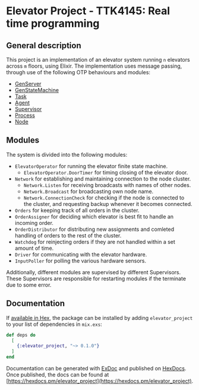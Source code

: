 # Elevator Project - TTK4145: Real time programming

## General description
This project is an implementation of an elevator system running `n` elevators across `m` floors, using Elixir. The implementation uses message passing, through use of the following OTP behaviours and modules:
- [GenServer](https://hexdocs.pm/elixir/GenServer.html)
- [GenStateMachine](https://hexdocs.pm/gen_state_machine/GenStateMachine.html)
- [Task](https://hexdocs.pm/elixir/Task.html)
- [Agent](https://hexdocs.pm/elixir/Agent.html)
- [Supervisor](https://hexdocs.pm/elixir/Supervisor.html)
- [Process](https://hexdocs.pm/elixir/Process.html)
- [Node](https://hexdocs.pm/elixir/Node.html)

## Modules
The system is divided into the following modules:
- `ElevatorOperator` for running the elevator finite state machine.
    - `ElevatorOperator.DoorTimer` for timing closing of the elevator door.
- `Network` for establishing and maintaining connection to the node cluster.
    - `Network.Listen` for receiving broadcasts with names of other nodes.
    - `Network.Broadcast` for broadcasting own node name.
    - `Network.ConnectionCheck` for checking if the node is connected to the cluster, and requesting backup whenever it becomes connected.
- `Orders` for keeping track of all orders in the cluster.
- `OrderAssigner` for deciding which elevator is best fit to handle an incoming order.
- `OrderDistributor` for distributing new assignments and comleted handling of orders to the rest of the cluster.
- `Watchdog` for reinjecting orders if they are not handled within a set amount of time.
- `Driver` for communicating with the elevator hardware.
- `InputPoller` for polling the various hardware sensors.

Additionally, different modules are supervised by different Supervisors. These Supervisors are responsible for restarting modules if the terminate due to some error.

## Documentation

If [available in Hex](https://hex.pm/docs/publish), the package can be installed
by adding `elevator_project` to your list of dependencies in `mix.exs`:

```elixir
def deps do
  [
    {:elevator_project, "~> 0.1.0"}
  ]
end
```

Documentation can be generated with [ExDoc](https://github.com/elixir-lang/ex_doc)
and published on [HexDocs](https://hexdocs.pm). Once published, the docs can
be found at [https://hexdocs.pm/elevator_project](https://hexdocs.pm/elevator_project).

